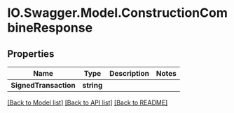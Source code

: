# IO.Swagger.Model.ConstructionCombineResponse
## Properties

Name | Type | Description | Notes
------------ | ------------- | ------------- | -------------
**SignedTransaction** | **string** |  | 

[[Back to Model list]](../README.md#documentation-for-models) [[Back to API list]](../README.md#documentation-for-api-endpoints) [[Back to README]](../README.md)

